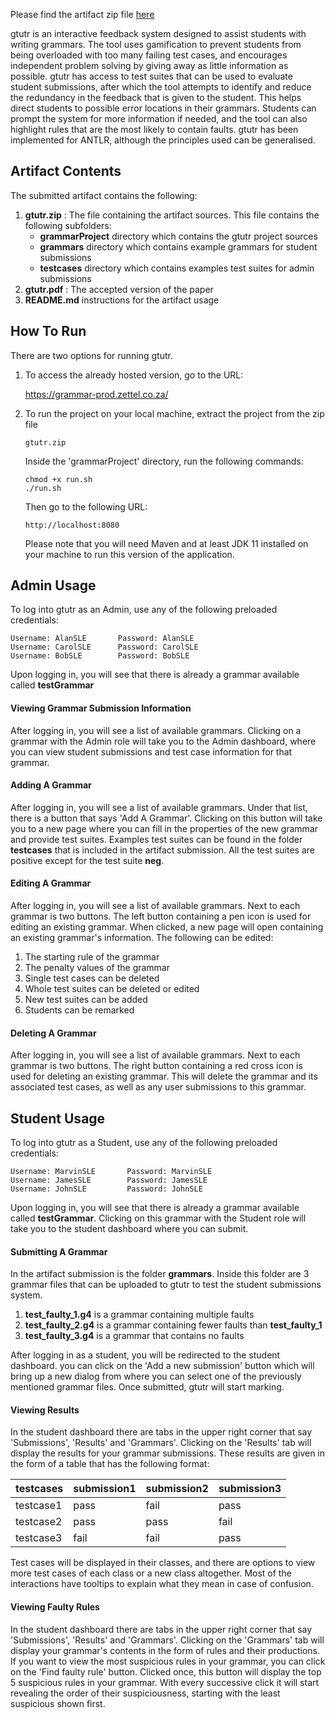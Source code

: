 
Please find the artifact zip file [here](https://github.com/chelsb/gtutr/archive/artifact.zip)

gtutr is an interactive feedback system designed to assist students with writing grammars. The tool uses gamification to prevent students from being overloaded with too many failing test cases, and encourages independent problem solving by giving away as little information as possible. gtutr has access to test suites that can be used to evaluate student submissions, after which the tool attempts to identify and reduce the redundancy in the feedback that is given to the student. This helps direct students to possible error locations in their grammars. Students can prompt the system for more information if needed, and the tool can also highlight rules that are the most likely to contain faults. gtutr has been implemented for ANTLR, although the principles used can be generalised.

## Artifact Contents ##

The submitted artifact contains the following:

1. **gtutr.zip** : The file containing the artifact sources. This file contains the following subfolders:
    * **grammarProject** directory which contains the gtutr project sources
    *  **grammars** directory which contains example grammars for student submissions
    *   **testcases** directory which contains examples test suites for admin submissions
2. **gtutr.pdf** : The accepted version of the paper
4. **README.md** instructions for the artifact usage

## How To Run ##

There are two options for running gtutr.

1. To access the already hosted version, go to the URL:

    https://grammar-prod.zettel.co.za/

2. To run the project on your local machine, extract the project from the zip file
    ```
    gtutr.zip
    ```
    
    Inside the 'grammarProject' directory, run the following commands:
    ```
    chmod +x run.sh
    ./run.sh
    ```

    Then go to the following URL:
     ```
    http://localhost:8080
    ```
    
    Please note that you will need Maven and at least JDK 11 installed on your machine to run this version of the application.
    
## Admin Usage ##

To log into gtutr as an Admin, use any of the following preloaded credentials:

  ```
Username: AlanSLE       Password: AlanSLE
Username: CarolSLE      Password: CarolSLE
Username: BobSLE        Password: BobSLE
```

Upon logging in, you will see that there is already a grammar available called **testGrammar**

#### Viewing Grammar Submission Information ####

After logging in, you will see a list of available grammars. Clicking on a grammar with the Admin role will take you to the Admin dashboard, where you can view student submissions and test case information for that grammar. 

#### Adding A Grammar ####

After logging in, you will see a list of available grammars. Under that list, there is a button that says 'Add A Grammar'. Clicking on this button will take you to a new page where you can fill in the properties of the new grammar and provide test suites. Examples test suites can be found in the folder **testcases** that is included in the artifact submission. All the test suites are positive except for the test suite **neg**. 

#### Editing A Grammar  ####

After logging in, you will see a list of available grammars. Next to each grammar is two buttons. The left button containing a pen icon is used for editing an existing grammar. When clicked, a new page will open containing an existing grammar's information. The following can be edited:

1. The starting rule of the grammar
2. The penalty values of the grammar
3. Single test cases can be deleted
4. Whole test suites can be deleted or edited
5. New test suites can be added
6. Students can be remarked

#### Deleting A Grammar  ####

After logging in, you will see a list of available grammars. Next to each grammar is two buttons. The right button containing a red cross icon is used for deleting an existing grammar. This will delete the grammar and its associated test cases, as well as any user submissions to this grammar.

## Student Usage  ##
To log into gtutr as a Student, use any of the following preloaded credentials:

```
Username: MarvinSLE       Password: MarvinSLE
Username: JamesSLE        Password: JamesSLE
Username: JohnSLE         Password: JohnSLE
```

Upon logging in, you will see that there is already a grammar available called **testGrammar**. Clicking on this grammar with the Student role will take you to the student dashboard where you can submit. 

#### Submitting A Grammar ####

In the artifact submission is the folder **grammars**. Inside this folder are 3 grammar files that can be uploaded to gtutr to test the student submissions system.

1. **test_faulty_1.g4** is a grammar containing multiple faults
2. **test_faulty_2.g4** is a grammar containing fewer faults than **test_faulty_1**
3. **test_faulty_3.g4** is a grammar that contains no faults

After logging in as a student, you will be redirected to the student dashboard. you can click on the 'Add a new submission' button which will bring up a new dialog from where you can select one of the previously mentioned grammar files. Once submitted, gtutr will start marking.

#### Viewing Results #### 

In the student dashboard there are tabs in the upper right corner that say 'Submissions', 'Results' and 'Grammars'. Clicking on the 'Results' tab will display the results for your grammar submissions. These results are given in the form of a table that has the following format:

| testcases | submission1 | submission2 | submission3 |
|-----------|-------------|-------------|-------------|
| testcase1 | pass        | fail        | pass        |
| testcase2 | pass        | pass        | fail        |
| testcase3 | fail        | fail        | pass        |

Test cases will be displayed in their classes, and there are options to view more test cases of each class or a new class altogether. Most of the interactions have tooltips to explain what they mean in case of confusion.

#### Viewing Faulty Rules #### 

In the student dashboard there are tabs in the upper right corner that say 'Submissions', 'Results' and 'Grammars'. Clicking on the 'Grammars' tab will display your grammar's contents in the form of rules and their productions. If you want to view the most suspicious rules in your grammar, you can click on the 'Find faulty rule' button. Clicked once, this button will display the top 5 suspicious rules in your grammar. With every successive click it will start revealing the order of their suspiciousness, starting with the least suspicious shown first.
